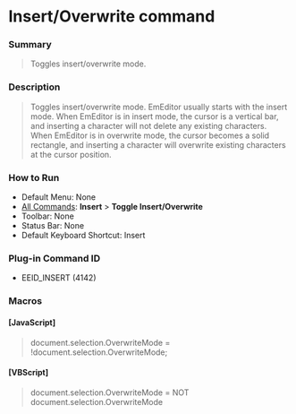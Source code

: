 # Insert/Overwrite command

### Summary

> Toggles insert/overwrite mode.

### Description

> Toggles insert/overwrite mode. EmEditor usually starts with the insert mode. When EmEditor is in insert mode, the cursor is a vertical bar, and inserting a character will not delete any existing characters. When EmEditor is in overwrite mode, the cursor becomes a solid rectangle, and inserting a character will overwrite existing characters at the cursor position.

### How to Run

- Default Menu: None
- [All Commands](../tools/all_commands): **Insert** \> **Toggle Insert/Overwrite**
- Toolbar: None
- Status Bar: None
- Default Keyboard Shortcut: Insert

### Plug-in Command ID

- EEID\_INSERT (4142)

### Macros

#### \[JavaScript\]

> document.selection.OverwriteMode = !document.selection.OverwriteMode;

#### \[VBScript\]

> document.selection.OverwriteMode = NOT document.selection.OverwriteMode
